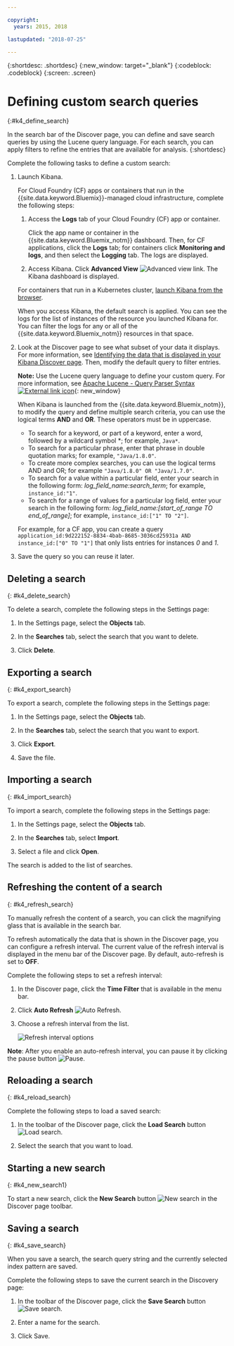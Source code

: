 ```yaml
---

copyright:
  years: 2015, 2018

lastupdated: "2018-07-25"

---
```


{:shortdesc: .shortdesc}
{:new_window: target="_blank"}
{:codeblock: .codeblock}
{:screen: .screen}

# Defining custom search queries
{:#k4_define_search}

In the search bar of the Discover page, you can define and save search queries by using the Lucene query language. For each search, you can apply filters to refine the entries that are available for analysis.
{:shortdesc}

Complete the following tasks to define a custom search:

1. Launch Kibana.

    For Cloud Foundry (CF) apps or containers that run in the {{site.data.keyword.Bluemix}}-managed cloud infrastructure, complete the following steps:
    
    1. Access the **Logs** tab of your Cloud Foundry (CF) app or container. 

        Click the app name or container in the {{site.data.keyword.Bluemix_notm}} dashboard. Then, for CF applications, click the **Logs** tab; for containers click **Monitoring and logs**, and then select the **Logging** tab. The logs are displayed.

    2. Access Kibana. Click **Advanced View** ![Advanced view link](images/logging_advanced_view.jpg "Advanced view link"). The Kibana dashboard is displayed.
    
    For containers that run in a Kubernetes cluster, [launch Kibana from the browser](/docs/services/CloudLogAnalysis/kibana4/k4_launch.html#launch_Kibana_from_browser1). 
    
    When you access Kibana, the default search is applied. You can see the logs for the list of instances of the resource you launched Kibana for. You can filter the logs for any or all of the {{site.data.keyword.Bluemix_notm}} resources in that space.

2. Look at the Discover page to see what subset of your data it displays. For more information, see [Identifying the data that is displayed in your Kibana Discover page](/docs/services/CloudLogAnalysis/kibana4/logging_kibana_analize_logs_interactively.html#k4_identify_data). Then, modify the default query to filter entries.

    **Note:** Use the Lucene query language to define your custom query. For more information, see [Apache Lucene - Query Parser Syntax  ![External link icon](../../../icons/launch-glyph.svg "External link icon")](https://lucene.apache.org/core/2_9_4/queryparsersyntax.html){: new_window}
    
    When Kibana is launched from the {{site.data.keyword.Bluemix_notm}}, to modify the query and define multiple search criteria, you can use the logical terms **AND** and **OR**. These operators must be in uppercase.    
    
    * To search for a keyword, or part of a keyword, enter a word, followed by a wildcard symbol \*; for example, `Java*`. 
    * To search for a particular phrase, enter that phrase in double quotation marks; for example, `"Java/1.8.0"`.
    * To create more complex searches, you can use the logical terms AND and OR; for example `"Java/1.8.0" OR "Java/1.7.0"`.
    * To search for a value within a particular field, enter your search in the following form: *log_field_name:search_term*; for example, `instance_id:"1"`.
    * To search for a range of values for a particular log field, enter your search in the following form: *log_field_name:[start_of_range TO end_of_range]*; for example, `instance_id:["1" TO "2"]`.

     For example, for a CF app, you can create a query `application_id:9d222152-8834-4bab-8685-3036cd25931a AND instance_id:["0" TO "1"]`  that only lists entries for instances *0* and *1*. 

3. Save the query so you can reuse it later. 




## Deleting a search
{: #k4_delete_search}

To delete a search, complete the following steps in the Settings page:

1. In the Settings page, select the **Objects** tab.

2. In the **Searches** tab, select the search that you want to delete.

3. Click **Delete**.


## Exporting a search
{: #k4_export_search}

To export a search, complete the following steps in the Settings page:

1. In the Settings page, select the **Objects** tab.

2. In the **Searches** tab, select the search that you want to export.

3. Click **Export**.

4. Save the file.

 
## Importing a search
{: #k4_import_search}

To import a search, complete the following steps in the Settings page:

1. In the Settings page, select the **Objects** tab.

2. In the **Searches** tab, select **Import**.

3. Select a file and click **Open**.

The search is added to the list of searches.

## Refreshing the content of a search
{: #k4_refresh_search}

To manually refresh the content of a search, you can click the magnifying glass that is available in the search bar. 

To refresh automatically the data that is shown in the Discover page, you can configure a refresh interval. The current value of the refresh interval is displayed in the menu bar of the Discover page. By default, auto-refresh is set to **OFF**.

Complete the following steps to set a refresh interval:

1. In the Discover page, click the **Time Filter** that is available in the menu bar.

2. Click **Auto Refresh** ![Auto Refresh](images/k4_auto_refresh_icon.jpg "Auto Refresh").

3. Choose a refresh interval from the list. 

    ![Refresh interval options](images/k4_change_autorefresh.jpg "Refresh interval options")


**Note**: After you enable an auto-refresh interval, you can pause it by clicking the pause button ![Pause](images/k4_auto_refresh_pause_icon.jpg "Pause").


## Reloading a search
{: #k4_reload_search}

Complete the following steps to load a saved search:

1. In the toolbar of the Discover page, click the **Load Search** button ![Load search](images/k4_load_icon.jpg "Load search").

2. Select the search that you want to load. 

## Starting a new search
{: #k4_new_search1}

To start a new search, click the **New Search** button ![New search](images/k4_new_search_icon.jpg "New search") in the Discover page toolbar.

## Saving a search 
{: #k4_save_search}

When you save a search, the search query string and the currently selected index pattern are saved.

Complete the following steps to save the current search in the Discovery page:

1. In the toolbar of the Discover page, click the **Save Search** button ![Save search](images/k4_save_search_icon.jpg "Save search").

2. Enter a name for the search.

3. Click Save. 
